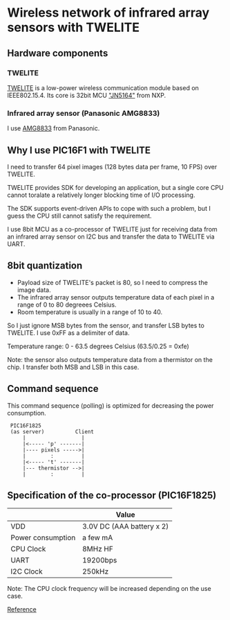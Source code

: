 # Wireless network of infrared array sensors with TWELITE

## Hardware components

### TWELITE

[TWELITE](https://mono-wireless.com/en/) is a low-power wireless communication module based on IEEE802.15.4. Its core is 32bit MCU ["JN5164"](https://www.nxp.com/jp/products/wireless/proprietary-ieee-802.15.4-based/zigbee-and-ieee802.15.4-wireless-microcontroller-with-160-kb-flash-32-kb-ram:JN5164) from NXP.

### Infrared array sensor (Panasonic AMG8833)

I use [AMG8833](https://cdn-learn.adafruit.com/assets/assets/000/043/261/original/Grid-EYE_SPECIFICATIONS%28Reference%29.pdf?1498680225
) from Panasonic.

## Why I use PIC16F1 with TWELITE

I need to transfer 64 pixel images (128 bytes data per frame, 10 FPS) over TWELITE.

TWELITE provides SDK for developing an application, but a single core CPU cannot toralate a relatively longer blocking time of I/O processing.

The SDK supports event-driven APIs to cope with such a problem, but I guess the CPU still cannot satisfy the requirement.

I use 8bit MCU as a co-processor of TWELITE just for receiving data from an infrared array sensor on I2C bus and transfer the data to TWELITE via UART.

## 8bit quantization

- Payload size of TWELITE's packet is 80, so I need to compress the image data.
- The infrared array sensor outputs temperature data of each pixel in a range of 0 to 80 degreees Celsius.
- Room temperature is usually in a range of 10 to 40.

So I just ignore MSB bytes from the sensor, and transfer LSB bytes to TWELITE. I use 0xFF as a delimiter of data.

Temperature range: 0 - 63.5 degrees Celsius (63.5/0.25 = 0xfe)

Note: the sensor also outputs temperature data from a thermistor on the chip. I transfer both MSB and LSB in this case.

## Command sequence

This command sequence (polling) is optimized for decreasing the power consumption.

```
 PIC16F1825           
 (as server)          Client
     |                  |
     |<----- 'p' -------|
     |---- pixels ----->|
     |        :         |
     |<----- 't' -------|
     |--- thermistor -->|
     |        :         |
```

## Specification of the co-processor (PIC16F1825)

|          | Value                  |
|----------|------------------------|
|VDD       | 3.0V DC (AAA battery x 2)      |
|Power consumption| a few mA        |
|CPU Clock | 8MHz HF                |
|UART      | 19200bps               |
|I2C Clock | 250kHz                 |

Note: The CPU clock frequency will be increased depending on the use case.


[Reference](https://mono-wireless.com/jp/products/TWE-APPS/App_Uart/mode_format.html)

